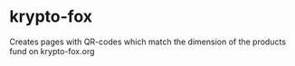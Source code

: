 # krypto-fox
Creates pages with QR-codes which match the dimension of the
products fund on krypto-fox.org
